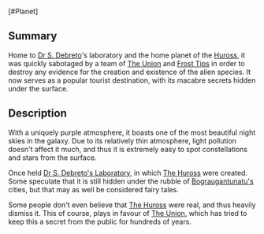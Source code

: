[#Planet]

## Summary

Home to [Dr S. Debreto](../Influential%20Persons/Dr%20S.%20Debreto.md)'s laboratory and the home planet of the [Huross](../Species/Fauna/Huross.md), it was quickly sabotaged by a team of [The Union](../Factions/The%20Union.md) and [Frost Tips](../Factions/Frost%20Tips.md) in order to destroy any evidence for the creation and existence of the alien species. It now serves as a popular tourist destination, with its macabre secrets hidden under the surface.

## Description

With a uniquely purple atmosphere, it boasts one of the most beautiful night skies in the galaxy. Due to its relatively thin atmosphere, light pollution doesn't affect it much, and thus it is extremely easy to spot constellations and stars from the surface.

Once held [Dr S. Debreto's Laboratory](../Locations/Dr%20S.%20Debreto's%20Laboratory.md), in which [The Huross](../Species/Fauna/Huross.md) were created. Some speculate that it is still hidden under the rubble of [Bograugantunatu's](Bograugantunatu.md) cities, but that may as well be considered fairy tales.

Some people don't even believe that [The Huross](../Species/Fauna/Huross.md) were real, and thus heavily dismiss it. This of course, plays in favour of [The Union](../Factions/The%20Union.md), which has tried to keep this a secret from the public for hundreds of years.